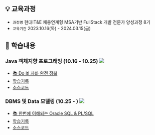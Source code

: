 ## 💡 교육과정

- `과정명` 현대IT&E 채용연계형 MSA기반 FullStack 개발 전문가 양성과정 8기
- `교육기간` 2023.10.16(목) - 2024.03.15(금)

## 📑 학습내용

### Java 객체지향 프로그래밍 (10.16 - 10.25) <img src="https://img.shields.io/badge/java-007396?style=plastic&logo=java&logoColor=white">

- [📚 Do it! 자바 완전 정복](https://product.kyobobook.co.kr/detail/S000001818032)
- [학습기록](https://github.com/sangeun99/hyundai-it-e-java-fullstack/tree/master/lecturenote/01.java)
- [소스코드](https://github.com/sangeun99/hyundai-it-e-java-fullstack/tree/master/01.java/src)

### DBMS 및 Data 모델링 (10.25 - ) <img src="https://img.shields.io/badge/oracle-F80000?style=plastic&logo=oracle&logoColor=white">

- [📚 한번에 이해되는 Oracle SQL & PL/SQL](https://product.kyobobook.co.kr/detail/S000001870526)
- [학습기록](https://github.com/sangeun99/hyundai-it-e-java-fullstack/tree/master/lecturenote/02.dbms)
- [소스코드](https://github.com/sangeun99/hyundai-it-e-java-fullstack/tree/master/02.dbms)
